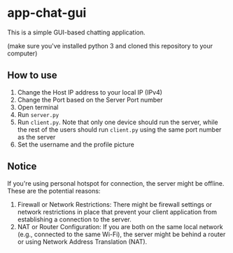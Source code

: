# app-chat-gui
This is a simple GUI-based chatting application.

(make sure you've installed python 3 and cloned this repository to your computer)

## How to use
1. Change the Host IP address to your local IP (IPv4)
2. Change the Port based on the Server Port number
3. Open terminal
4. Run `server.py`
5. Run `client.py`. Note that only one device should run the server, while the rest of the users should run `client.py` using the same port number as the server
6. Set the username and the profile picture

## Notice
If you're using personal hotspot for connection, the server might be offline. These are the potential reasons: 
1. Firewall or Network Restrictions: There might be firewall settings or network restrictions in place that prevent your client application from establishing a connection to the server.
2. NAT or Router Configuration: If you are both on the same local network (e.g., connected to the same Wi-Fi), the server might be behind a router or using Network Address Translation (NAT).
